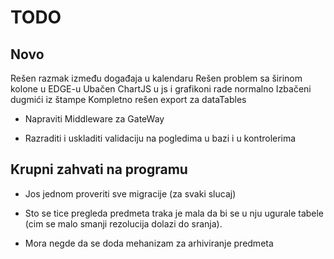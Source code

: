 # TODO

## Novo

Rešen razmak između događaja u kalendaru
Rešen problem sa širinom kolone u EDGE-u
Ubačen ChartJS u js i grafikoni rade normalno
Izbačeni dugmići iz štampe
Kompletno rešen export za dataTables

- Napraviti Middleware za GateWay

- Razraditi i uskladiti validaciju na pogledima u bazi i u kontrolerima


## Krupni zahvati na programu

- Jos jednom proveriti sve migracije (za svaki slucaj)

- Sto se tice pregleda predmeta traka je mala da bi se u nju ugurale tabele (cim se malo smanji rezolucija dolazi do sranja).

- Mora negde da se doda mehanizam za arhiviranje predmeta

